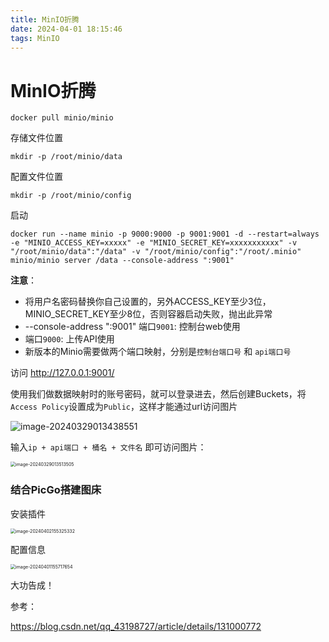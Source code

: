 ```yaml
---
title: MinIO折腾
date: 2024-04-01 18:15:46
tags: MinIO
---
```


# MinIO折腾

```
docker pull minio/minio
```



存储文件位置

`mkdir -p /root/minio/data`

配置文件位置

`mkdir -p /root/minio/config`



启动

```
docker run --name minio -p 9000:9000 -p 9001:9001 -d --restart=always -e "MINIO_ACCESS_KEY=xxxxx" -e "MINIO_SECRET_KEY=xxxxxxxxxxx" -v "/root/minio/data":"/data" -v "/root/minio/config":"/root/.minio" minio/minio server /data --console-address ":9001"
```

**注意**：

- 将用户名密码替换你自己设置的，另外ACCESS_KEY至少3位，MINIO_SECRET_KEY至少8位，否则容器启动失败，抛出此异常
- --console-address ":9001" 端口`9001`: 控制台web使用
- 端口`9000`: 上传API使用
- 新版本的Minio需要做两个端口映射，分别是`控制台端口号` 和 `api端口号`



访问 http://127.0.0.1:9001/



使用我们做数据映射时的账号密码，就可以登录进去，然后创建Buckets，将`Access Policy`设置成为`Public`，这样才能通过url访问图片

![image-20240329013438551](https://www.cocokoi.top:9789/images/imgs/2024/03/29/image-20240329013438551.png)



输入`ip + api端口 + 桶名 + 文件名` 即可访问图片：

<img src="https://www.cocokoi.top:9789/images/imgs/2024/03/29/image-20240329013513505.png" alt="image-20240329013513505" style="zoom:50%;" />







### 结合PicGo搭建图床

安装插件

<img src="https://www.cocokoi.top:9789/images/imgs/2024/04/02/image-20240402155325332.png" alt="image-20240402155325332" style="zoom:50%;" />



配置信息

<img src="https://www.cocokoi.top:9789/images/imgs/2024/04/01/image-20240401155717654.png" alt="image-20240401155717654" style="zoom:50%;" />



大功告成！



参考：

https://blog.csdn.net/qq_43198727/article/details/131000772

